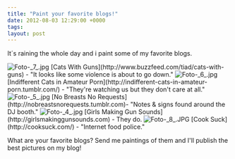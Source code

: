 ```yaml
---
title: "Paint your favorite blogs!"
date: 2012-08-03 12:29:00 +0000
tags: 
layout: post
---
```

It´s raining the whole day and i paint some of my favorite blogs. 

<img src="/content/images/Foto-_7_.jpg" alt="Foto-_7_.jpg" />
[Cats With Guns](http://www.buzzfeed.com/tiad/cats-with-guns) - "It looks like some violence is about to go down."

<img src="/content/images/Foto-_6_.jpg" alt="Foto-_6_.jpg" />
[Indifferent Cats in Amateur Porn](http://indifferent-cats-in-amateur-porn.tumblr.com/) - "They're watching us but they don't care at all."

<img src="/content/images/Foto-_5_.jpg" alt="Foto-_5_.jpg" />
[No Breasts No Requests](http://nobreastsnorequests.tumblr.com)- "Notes & signs found around the DJ booth."

<img src="/content/images/Foto-_4_.jpg" alt="Foto-_4_.jpg" />
[Girls Making Gun Sounds](http://girlsmakinggunsounds.com) - They do.

<img src="/content/images/Foto-_8_.JPG" alt="Foto-_8_.JPG" />
[Cook Suck](http://cooksuck.com/) - "Internet food police."

What are your favorite blogs? Send me paintings of them and I'll publish the best pictures on my blog!

